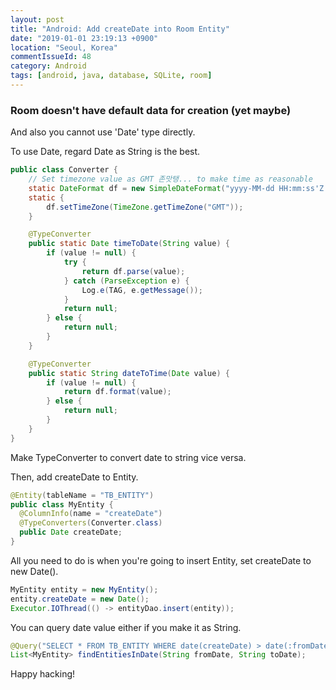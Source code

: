 ```yaml
---
layout: post
title: "Android: Add createDate into Room Entity"
date: "2019-01-01 23:19:13 +0900"
location: "Seoul, Korea"
commentIssueId: 48
category: Android
tags: [android, java, database, SQLite, room]
---
```


<h3>Room doesn't have default data for creation (yet maybe)</h3>

And also you cannot use 'Date' type directly.

To use Date, regard Date as String is the best.

```java
public class Converter {
    // Set timezone value as GMT 존맛탱... to make time as reasonable
    static DateFormat df = new SimpleDateFormat("yyyy-MM-dd HH:mm:ss'Z'", Locale.getDefault());
    static {
        df.setTimeZone(TimeZone.getTimeZone("GMT"));
    }

    @TypeConverter
    public static Date timeToDate(String value) {
        if (value != null) {
            try {
                return df.parse(value);
            } catch (ParseException e) {
                Log.e(TAG, e.getMessage());
            }
            return null;
        } else {
            return null;
        }
    }

    @TypeConverter
    public static String dateToTime(Date value) {
        if (value != null) {
            return df.format(value);
        } else {
            return null;
        }
    }
}
```
Make TypeConverter to convert date to string vice versa.

Then, add createDate to Entity.

```java
@Entity(tableName = "TB_ENTITY")
public class MyEntity {
  @ColumnInfo(name = "createDate")
  @TypeConverters(Converter.class)
  public Date createDate;
}
```

All you need to do is when you're going to insert Entity, set createDate to new Date().

```java
MyEntity entity = new MyEntity();
entity.createDate = new Date();
Executor.IOThread(() -> entityDao.insert(entity));
```

You can query date value either if you make it as String.

```java
@Query("SELECT * FROM TB_ENTITY WHERE date(createDate) > date(:fromDate) AND date(createDate) < date(:toDate) ")
List<MyEntity> findEntitiesInDate(String fromDate, String toDate);
```

Happy hacking!
